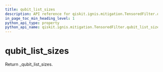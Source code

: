 ```yaml
---
title: qubit_list_sizes
description: API reference for qiskit.ignis.mitigation.TensoredFilter.qubit_list_sizes
in_page_toc_min_heading_level: 1
python_api_type: property
python_api_name: qiskit.ignis.mitigation.TensoredFilter.qubit_list_sizes
---
```


# qubit\_list\_sizes

Return \_qubit\_list\_sizes.

